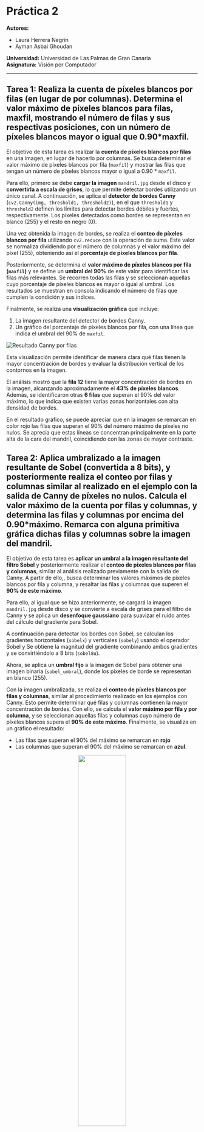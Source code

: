 # Práctica 2

**Autores:**  
- Laura Herrera Negrín  
- Ayman Asbai Ghoudan

**Universidad:** Universidad de Las Palmas de Gran Canaria  
**Asignatura:** Visión por Computador  

---

## Tarea 1: Realiza la cuenta de píxeles blancos por filas (en lugar de por columnas). Determina el valor máximo de píxeles blancos para filas, maxfil, mostrando el número de filas y sus respectivas posiciones, con un número de píxeles blancos mayor o igual que 0.90*maxfil.
El objetivo de esta tarea es realizar la **cuenta de píxeles blancos por filas** en una imagen, en lugar de hacerlo por columnas. Se busca determinar el valor máximo de píxeles blancos por fila (`maxfil`) y mostrar las filas que tengan un número de píxeles blancos mayor o igual a 0.90 * `maxfil`.

Para ello, primero se debe **cargar la imagen** `mandril.jpg` desde el disco y **convertirla a escala de grises**, lo que permite detectar bordes utilizando un único canal. A continuación, se aplica el **detector de bordes Canny** (`cv2.Canny(img, threshold1, threshold2)`), en el que `threshold1` y `threshold2` definen los límites para detectar bordes débiles y fuertes, respectivamente. Los píxeles detectados como bordes se representan en blanco (255) y el resto en negro (0).

Una vez obtenida la imagen de bordes, se realiza el **conteo de píxeles blancos por fila** utilizando `cv2.reduce` con la operación de suma. Este valor se normaliza dividiendo por el número de columnas y el valor máximo del píxel (255), obteniendo así el **porcentaje de píxeles blancos por fila**.  

Posteriormente, se determina el **valor máximo de píxeles blancos por fila (`maxfil`)** y se define un **umbral del 90%** de este valor para identificar las filas más relevantes. Se recorren todas las filas y se seleccionan aquellas cuyo porcentaje de píxeles blancos es mayor o igual al umbral. Los resultados se muestran en consola indicando el número de filas que cumplen la condición y sus índices.

Finalmente, se realiza una **visualización gráfica** que incluye:  
1. La imagen resultante del detector de bordes Canny.  
2. Un gráfico del porcentaje de píxeles blancos por fila, con una línea que indica el umbral del 90% de `maxfil`.

![Resultado Canny por filas](salidas/filas_canny.png)

Esta visualización permite identificar de manera clara qué filas tienen la mayor concentración de bordes y evaluar la distribución vertical de los contornos en la imagen.

El análisis mostró que la **fila 12** tiene la mayor concentración de bordes en la imagen, alcanzando aproximadamente el **43% de píxeles blancos**. Además, se identificaron otras **6 filas** que superan el 90% del valor máximo, lo que indica que existen varias zonas horizontales con alta densidad de bordes. 

En el resultado gráfico, se puede apreciar que en la imagen se remarcan en color rojo las filas que superan el 90% del número máximo de píxeles no nulos. Se aprecia que estas líneas se concentran principalmente en la parte alta de la cara del mandril, coincidiendo con las zonas de mayor contraste.

## Tarea 2: Aplica umbralizado a la imagen resultante de Sobel (convertida a 8 bits), y posteriormente realiza el conteo por filas y columnas similar al realizado en el ejemplo con la salida de Canny de píxeles no nulos. Calcula el valor máximo de la cuenta por filas y columnas, y determina las filas y columnas por encima del 0.90*máximo. Remarca con alguna primitiva gráfica dichas filas y columnas sobre la imagen del mandril. 
El objetivo de esta tarea es **aplicar un umbral a la imagen resultante del filtro Sobel** y posteriormente realizar el **conteo de píxeles blancos por filas y columnas**, similar al análisis realizado previamente con la salida de Canny. A partir de ello,, busca determinar los valores máximos de píxeles blancos por fila y columna, y resaltar las filas y columnas que superen el **90% de este máximo**.

Para ello, al igual que se hizo anteriormente, se cargará la imagen `mandril.jpg` desde disco y se convierte a escala de grises para el filtro de Canny y se aplica un **desenfoque gaussiano** para suavizar el ruido antes del cálculo del gradiente para Sobel.

A continuación para detectar los bordes con Sobel, se calculan los gradientes horizontales (`sobelx`) y verticales (`sobely`) usando el operador Sobel y  Se obtiene la magnitud del gradiente combinando ambos gradientes y se convirtiéndolo a 8 bits (`sobel8u`).  

Ahora, se aplica un **umbral fijo** a la imagen de Sobel para obtener una imagen binaria (`sobel_umbral`), donde los píxeles de borde se representan en blanco (255).

Con la imagen umbralizada, se realiza el **conteo de píxeles blancos por filas y columnas**, similar al procedimiento realizado en los ejemplos con Canny. Esto permite determinar qué filas y columnas contienen la mayor concentración de bordes. Con ello, se calcula el **valor máximo por fila y por columna**, y se seleccionan aquellas filas y columnas cuyo número de píxeles blancos supera el **90% de este máximo**.
Finalmente, se visualiza en un gráfico el resultado:
   - Las filas que superan el 90% del máximo se remarcan en **rojo** 
   - Las columnas que superan el 90% del máximo se remarcan en **azul**.

<div align="center">
  <img src="salidas/sobel_umbralizado.png" width="50%">
</div>

Se han remarcado más filas que columnas, lo que se puede concluir que, tras umbralizar la imagen, los bordes horizontales son más predominantes que los verticales. Esto indica que hay más cambios de intensidad a lo largo de la dirección vertical (generando bordes horizontales) que a lo largo de la dirección horizontal. En la imagen del mandril, esto se traduce en que los rasgos faciales y las zonas de contraste, como la frente, los ojos o el pelaje, presentan transiciones de intensidad más marcadas horizontalmente.

### ¿Cómo se comparan los resultados obtenidos a partir de Sobel y Canny?
Para responder a esta pregunta, se ha seguido un procedimiento similar al que se hizo con Sobel para Canny:
1. Convertir la imagen a una escala de grises para detectar los bordes.
2. Aplicar el algoritmo de Canny para detectar los bordes de la imagen.
3. Calcular los valores máximos de los bordes a lo olargo de cada columna y fila.
4. Aplicar un umbral del 90% del valor mázimo para identificar qué filas y columnas son lass más significaticas.

Con ello, se obtuvo una visualización comparativa que permite apreciar las diferencias en la detección de bordes entre ambos métodos:

![Comparativa Sobel y Canny](salidas/sobel_vs_canny.png)

Numéricamente, los resultados son los siguientes:

| Método | Max píxeles por fila | Filas ≥ 0.9·max | Max píxeles por columna | Columnas ≥ 0.9·max |
| ------ | -------------------- | --------------- | ----------------------- | ------------------ |
| Sobel  | 0.3320               | 13              | 0.2969                  | 3                  |
| Canny  | 0.4297               | 7               | 0.3652                  | 19                 |

**Distribución y calidad de los bordes**
* Sobel detecta principalmente bordes horizontales, generando contornos gruesos y dispersos, con más ruido y redundancia.
* Canny resalta bordes finos, continuos y precisos, especialmente verticales, centrados en los contornos relevantes (ojos, hocico, contorno facial).

**Interpretación visual**
* En las imágenes con líneas, se observa que Sobel marca más filas dispersas, mientras que Canny resalta las columnas principales y los contornos importantes.
* Esto refleja la mayor selectividad y robustez del detector de Canny frente a Sobel umbralizado.

**Conclusión final**
* Sobel ofrece un panorama amplio de cambios de intensidad, marcando más filas dispersas.
* Canny es más selectivo, resaltando columnas principales y contornos estructurales importantes.
  
Se puede concluir que Sobel proporciona un mapeo más amplio de bordes, especialmente horizontales aunque con algo ruido, mientras que Canny concentra su detección en bordes significativos y continuos, ofreciendo una visión más limpia y estructural de la imagen.


## Tarea 3: Proponer un demostrador que capture las imágenes de la cámara, y les permita exhibir lo aprendido en estas dos prácticas ante quienes no cursen la asignatura :). Es por ello que además de poder mostrar la imagen original de la webcam, permita cambiar de modo, incluyendo al menos dos procesamientos diferentes como resultado de aplicar las funciones de OpenCV trabajadas hasta ahora.
El objetivo de esta tarea es aplicar los conocimientos adquiridos en las prácticas anteriores. Para ello, se capturará vídeo desde la webcam y se aplicarán distintos efectos visuales en tiempo real.

El programa permitirá alternar entre diferentes modos de visualización utilizando el teclado:
* `1` → Modo original: muestra la imagen de la webcam sin ningún efecto, tal como se captura.
* `2` → Modo pixelado con mapa de colores: reduce la resolución de la imagen para crear un efecto de pixelado y, posteriormente, aplica un mapa de colores para resaltar las diferentes intensidades.
* `3` → Modo bordes en color: detecta los bordes de la imagen utilizando el algoritmo de Canny con distintos umbrales y los colorea en azul, verde y rojo, superponiéndolos sobre la imagen original.

Además, en la parte inferior de la ventana se mostrarán instrucciones sobre cómo cambiar de modo y cómo salir del programa.
> Para **salir del programa**, se debe presionar la `tecla ESC`.

#### Modos de visualización

**Modo 1: Original**

Este modo muestra el vídeo capturado por la webcam sin aplicar ningún efecto, simplemente mostrando la imagen tal como se recibe.
```python
vista = frame.copy()
```

**Modo 2: Pixelado + color**
1. Se reduce la resolución de la imagen para crear un efecto pixelado.
2. Luego se escala de nuevo al tamaño original.
3. Finalmente se aplica un mapa de color JET, que colorea la imagen según intensidad.
  ```python
   cv2.applyColorMap(imagen, cv2.COLORMAP_JET)
   ```

**Modo 3: Bordes de movimiento en color**
1. Convierte la imagen a escala de grises.
2. Aplica un desenfoque gaussiano para reducir ruido.
3. Detecta bordes usando Canny con diferentes umbrales:   
   - Azul: 30–60
   - Verde: 60–120
   - Rojo: 120–240
  ```python
   cv2.Canny(imagen, minVal, maxVal)
   ```
4. Superpone los bordes coloreados sobre la imagen original con distintas transparencias.
  ```python
   cv2.addWeighted(img1, alpha, img2, beta, gamma)
   ```

## Tarea 4: Tras ver los vídeos [My little piece of privacy](https://www.niklasroy.com/project/88/my-little-piece-of-privacy), [Messa di voce](https://youtu.be/GfoqiyB1ndE?feature=shared) y [Virtual air guitar](https://youtu.be/FIAmyoEpV5c?feature=shared) proponer un demostrador reinterpretando la parte de procesamiento de la imagen, tomando como punto de partida alguna de dichas instalaciones.
El objetivo de esta práctica es explorar cómo el movimiento del usuario frente a la cámara puede transformarse en elementos visuales dinámicos, creando una experiencia interactiva en tiempo real. Para ello, tomando como inspiración los vídeos de referencia, el demostrador:  
- Detecta **objetos en movimiento** mediante sustracción de fondo.  
- Genera **elementos gráficos dinámicos** (círculos de colores) en la posición del movimiento detectado.  
- Permite una **visualización interactiva** mostrando tanto la máscara de movimiento como la imagen real con los elementos gráficos superpuestos.  

Para comenzar, se captura video desde la **webcam** y se aplica un **sustractor de fondo** basado en mezcla de gaussianas (`cv2.createBackgroundSubtractorMOG2`). Este genera una **máscara binaria** que resalta los cambios entre frames, detectando objetos en movimiento. La configuración utilizada (`history=100, varThreshold=80, detectShadows=False`) permite un equilibrio entre sensibilidad y estabilidad, evitando que pequeños ruidos generen falsas detecciones.

A partir de la **máscara de movimiento**, se buscan contornos que representen las **áreas de mayor actividad**. Solo se consideran aquellos contornos cuyo área supere un **umbral mínimo** (1000 píxeles), descartando pequeñas variaciones que podrían interferir con la interacción visual.

Cada contorno identificado genera un círculo de color en la posición central del contorno. Estos tienen un tamaño fijo (`RADIUS = 15`) y un tiempo de vida limitado (`LIFETIME = 50 frames`), lo que crea un efecto visual dinámico: los elementos aparecen cuando hay movimiento y desaparecen progresivamente, generando un rastro visual según la actividad del usuario.

La visualización del demostrador se realiza de manera interactiva: se muestra lado a lado la máscara de movimiento con las zonas que cambian respecto al fondo y la imagen real con los círculos superpuestos. Esto permite al usuario observar simultáneamente cómo se detecta el movimiento y cómo este se traduce en elementos visuales, cerrando el ciclo de interacción.

> Uso de la IA:
- Explicación de algunas funciones de las librerías **OpenCV** y **MatplotLib**
- Estructura y redacción del Readme
